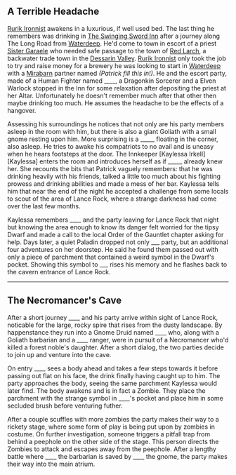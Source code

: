 ## A Terrible Headache

[Rurik Ironnist][Rurik] awakens in a luxurious, if well used bed. The last thing he remembers was drinking in [The Swinging Sword Inn][Inn] after a journey along The Long Road from [Waterdeep][Waterdeep]. He'd come to town in escort of a priest [Sister Garaele][Garaele] who needed safe passage to the town of [Red Larch][Red Larch], a backwater trade town in the [Dessarin Valley][Dessarin Valley]. [Rurik Ironnist][Rurik] only took the job to try and raise money for a brewery he was looking to start in [Waterdeep][Waterdeep] with a [Mirabarn][Mirabar] partner named _(Patrick fill this in!)_. He and the escort party, made of a Human Fighter named ____, a Dragonkin Sorcerer and a Elven Warlock stopped in the Inn for some relaxation after depositing the priest at her Altar. Unfortunately he doesn't remember much after that other then maybe drinking too much. He assumes the headache to be the effects of a hangover.

Assessing his surroundings he notices that not only are his party members asleep in the room with him, but there is also a giant Goliath with a small gnome resting upon him. More surprising is a _____ floating in the corner, also asleep. He tries to awake his compatriots to no avail and is uneasy when he hears footsteps at the door. The Innkeeper [Kaylessa Irkell][Kaylessa] enters the room and introduces herself as if _____ already knew her. She recounts the bits that Patrick vaguely remembers: that he was drinking heavily with his friends, talked a little too much about his fighting prowess and drinking abilities and made a mess of her bar. Kaylessa tells him that near the end of the night he accepted a challenge from some locals to scout of the area of Lance Rock, where a strange darkness had come over the last few months.

Kaylessa remembers ____ and the party leaving for Lance Rock that night but knowing the area enough to know its danger felt worried for the tipsy Dwarf and made a call to the local Order of the Gauntlet chapter asking for help. Days later, a quiet Paladin dropped not only ___ party, but an additional four adventures on her doorstep. He said he found them passed out with only a piece of parchment that contained a weird symbol in the Dwarf's pocket. Showing this symbol to ___ rises his memory and he flashes back to the cavern entrance of Lance Rock.

---

## The Necromancer's Cave

After a short journey ____ and his party arrive within sight of Lance Rock, noticable for the large, rocky spire that rises from the dusty landscape. By happenstance they run into a Gnome Druid named ____ who, along with a Goliath barbarian and a ____ ranger, were in pursuit of a Necromancer who'd killed a forest noble's daughter. After a short dialog, the two parties decide to join up and venture into the cave.

On entry ____ sees a body ahead and takes a few steps towards it before passing out flat on his face, the drink finally having caught up to him. The party approaches the body, seeing the same parchment Kaylessa would later find. The body awakens and is in fact a Zombie. They place the parchment with the strange symbol in ____'s pocket and place him in some secluded brush before venturing futher.

After a couple scuffles with more zombies the party makes their way to a rickety stage, where some form of play is being put upon by zombies in costume. On further investigation, someone triggers a pitfall trap from behind a peephole on the other side of the stage. This person directs the Zombies to attack and escapes away from the peephole. After a lengthy battle where ____ the barbarian is saved by ____ the gnome, the party makes their way into the main atrium.

[Rurik]: /characters/rurik.md
[Garaele]: /npcs/garaele.md
[Inn]: /locations/red_larch/the_swinging_sword_inn.md
[Waterdeep]: /locations/waterdeep.md
[Red Larch]: /locations/red_larch/readme.md
[Mirabar]: /locations/mirabar.md
[Dessarin Valley]: /locations/dessarin_valley.md
